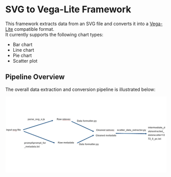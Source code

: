 # SVG to Vega-Lite Framework

This framework extracts data from an SVG file and converts it into a [Vega-Lite](https://vega.github.io/vega-lite/) compatible format.  
It currently supports the following chart types:

- Bar chart  
- Line chart  
- Pie chart  
- Scatter plot  

## Pipeline Overview

The overall data extraction and conversion pipeline is illustrated below:

![Pipeline Diagram](map.png)

